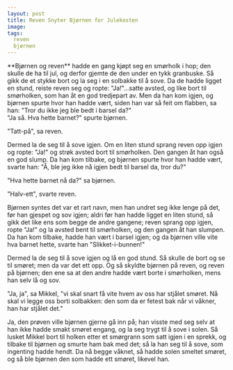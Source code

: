 ```yaml
---
layout: post
title: Reven Snyter Bjørnen for Julekosten
image:
tags:
  reven
  bjørnen
---
```



<section markdown='1'>
**Bjørnen og reven** hadde en gang kjøpt seg en smørholk i hop; den skulle
de ha til jul, og derfor gjemte de den under en tykk granbuske. Så gikk
de et stykke bort og la seg i en solbakke til å sove. Da de hadde ligget
en stund, reiste reven seg og ropte: "Ja!"...satte avsted, og like bort
til smørholken, som han åt en god tredjepart av. Men da han kom igjen,
og bjørnen spurte hvor han hadde vært, siden han var så feit om flabben,
sa han: "Tror du ikke jeg ble bedt i barsel da?"
</section>

<section markdown='1'>
"Ja så. Hva hette barnet?" spurte bjørnen.

"Tatt-på", sa reven.

Dermed la de seg til å sove igjen. Om en liten stund sprang reven opp
igjen og ropte: "Ja!" og strøk avsted bort til smørholken. Den gangen åt
han også en god slump. Da han kom tilbake, og bjørnen spurte hvor han
hadde vært, svarte han: "Å, ble jeg ikke nå igjen bedt til barsel da,
tror du?"

"Hva hette barnet nå da?" sa bjørnen.

"Halv-ett", svarte reven.
</section>

<section markdown='1'>
Bjørnen syntes det var et rart navn, men han undret seg ikke lenge på
det, før han gjespet og sov igjen; aldri før han hadde ligget en liten
stund, så gikk det like ens som begge de andre gangene; reven sprang opp
igjen, ropte "Ja!" og la avsted bent til smørholken, og den gangen åt
han slumpen. Da han kom tilbake, hadde han vært i barsel igjen; og da
bjørnen ville vite hva barnet hette, svarte han "Slikket-i-bunnen!"

Dermed la de seg til å sove igjen og lå en god stund. Så skulle de bort
og se til smøret; men da var det ett opp. Og så skyldte bjørnen på
reven, og reven på bjørnen; den ene sa at den andre hadde vært borte i
smørholken, mens han selv lå og sov.
</section>

<section markdown='1'>
"Ja, ja", sa Mikkel, "vi skal snart få vite hvem av oss har stjålet
smøret. Nå skal vi legge oss borti solbakken: den som da er fetest bak
når vi våkner, han har stjålet det."

Ja, den prøven ville bjørnen gjerne gå inn på; han visste med seg selv
at han ikke hadde smakt smøret engang, og la seg trygt til å sove i
solen. Så lusket Mikkel bort til holken etter et smørgrann som satt
igjen i en sprekk, og tilbake til bjørnen og smurte ham bak med det; så
la han seg til å sove, som ingenting hadde hendt. Da nå begge våknet, så
hadde solen smeltet smøret, og så ble bjørnen den som hadde ett smøret,
likevel han.
</section>
